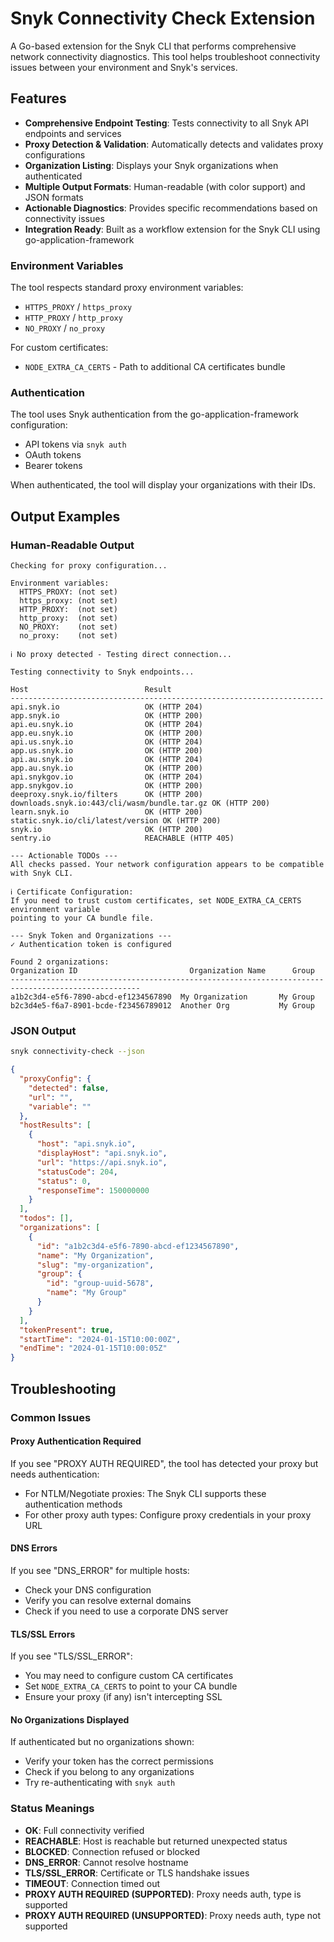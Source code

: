 # Snyk Connectivity Check Extension

A Go-based extension for the Snyk CLI that performs comprehensive network connectivity diagnostics. This tool helps troubleshoot connectivity issues between your environment and Snyk's services.

## Features

- **Comprehensive Endpoint Testing**: Tests connectivity to all Snyk API endpoints and services
- **Proxy Detection & Validation**: Automatically detects and validates proxy configurations
- **Organization Listing**: Displays your Snyk organizations when authenticated
- **Multiple Output Formats**: Human-readable (with color support) and JSON formats
- **Actionable Diagnostics**: Provides specific recommendations based on connectivity issues
- **Integration Ready**: Built as a workflow extension for the Snyk CLI using go-application-framework

### Environment Variables

The tool respects standard proxy environment variables:
- `HTTPS_PROXY` / `https_proxy`
- `HTTP_PROXY` / `http_proxy`
- `NO_PROXY` / `no_proxy`

For custom certificates:
- `NODE_EXTRA_CA_CERTS` - Path to additional CA certificates bundle

### Authentication

The tool uses Snyk authentication from the go-application-framework configuration:
- API tokens via `snyk auth`
- OAuth tokens
- Bearer tokens

When authenticated, the tool will display your organizations with their IDs.

## Output Examples

### Human-Readable Output

```
Checking for proxy configuration...

Environment variables:
  HTTPS_PROXY: (not set)
  https_proxy: (not set)
  HTTP_PROXY:  (not set)
  http_proxy:  (not set)
  NO_PROXY:    (not set)
  no_proxy:    (not set)

ℹ No proxy detected - Testing direct connection...

Testing connectivity to Snyk endpoints...

Host                          Result
----------------------------------------------------------------------
api.snyk.io                   OK (HTTP 204)
app.snyk.io                   OK (HTTP 200)
api.eu.snyk.io                OK (HTTP 204)
app.eu.snyk.io                OK (HTTP 200)
api.us.snyk.io                OK (HTTP 204)
app.us.snyk.io                OK (HTTP 200)
api.au.snyk.io                OK (HTTP 204)
app.au.snyk.io                OK (HTTP 200)
api.snykgov.io                OK (HTTP 204)
app.snykgov.io                OK (HTTP 200)
deeproxy.snyk.io/filters      OK (HTTP 200)
downloads.snyk.io:443/cli/wasm/bundle.tar.gz OK (HTTP 200)
learn.snyk.io                 OK (HTTP 200)
static.snyk.io/cli/latest/version OK (HTTP 200)
snyk.io                       OK (HTTP 200)
sentry.io                     REACHABLE (HTTP 405)

--- Actionable TODOs ---
All checks passed. Your network configuration appears to be compatible with Snyk CLI.

ℹ Certificate Configuration:
If you need to trust custom certificates, set NODE_EXTRA_CA_CERTS environment variable
pointing to your CA bundle file.

--- Snyk Token and Organizations ---
✓ Authentication token is configured

Found 2 organizations:
Organization ID                         Organization Name      Group
---------------------------------------------------------------------------------------------------
a1b2c3d4-e5f6-7890-abcd-ef1234567890  My Organization       My Group
b2c3d4e5-f6a7-8901-bcde-f23456789012  Another Org           My Group
```

### JSON Output

```bash
snyk connectivity-check --json
```

```json
{
  "proxyConfig": {
    "detected": false,
    "url": "",
    "variable": ""
  },
  "hostResults": [
    {
      "host": "api.snyk.io",
      "displayHost": "api.snyk.io",
      "url": "https://api.snyk.io",
      "statusCode": 204,
      "status": 0,
      "responseTime": 150000000
    }
  ],
  "todos": [],
  "organizations": [
    {
      "id": "a1b2c3d4-e5f6-7890-abcd-ef1234567890",
      "name": "My Organization",
      "slug": "my-organization",
      "group": {
        "id": "group-uuid-5678",
        "name": "My Group"
      }
    }
  ],
  "tokenPresent": true,
  "startTime": "2024-01-15T10:00:00Z",
  "endTime": "2024-01-15T10:00:05Z"
}
```

## Troubleshooting

### Common Issues

#### Proxy Authentication Required
If you see "PROXY AUTH REQUIRED", the tool has detected your proxy but needs authentication:
- For NTLM/Negotiate proxies: The Snyk CLI supports these authentication methods
- For other proxy auth types: Configure proxy credentials in your proxy URL

#### DNS Errors
If you see "DNS_ERROR" for multiple hosts:
- Check your DNS configuration
- Verify you can resolve external domains
- Check if you need to use a corporate DNS server

#### TLS/SSL Errors
If you see "TLS/SSL_ERROR":
- You may need to configure custom CA certificates
- Set `NODE_EXTRA_CA_CERTS` to point to your CA bundle
- Ensure your proxy (if any) isn't intercepting SSL

#### No Organizations Displayed
If authenticated but no organizations shown:
- Verify your token has the correct permissions
- Check if you belong to any organizations
- Try re-authenticating with `snyk auth`

### Status Meanings

- **OK**: Full connectivity verified
- **REACHABLE**: Host is reachable but returned unexpected status
- **BLOCKED**: Connection refused or blocked
- **DNS_ERROR**: Cannot resolve hostname
- **TLS/SSL_ERROR**: Certificate or TLS handshake issues
- **TIMEOUT**: Connection timed out
- **PROXY AUTH REQUIRED (SUPPORTED)**: Proxy needs auth, type is supported
- **PROXY AUTH REQUIRED (UNSUPPORTED)**: Proxy needs auth, type not supported